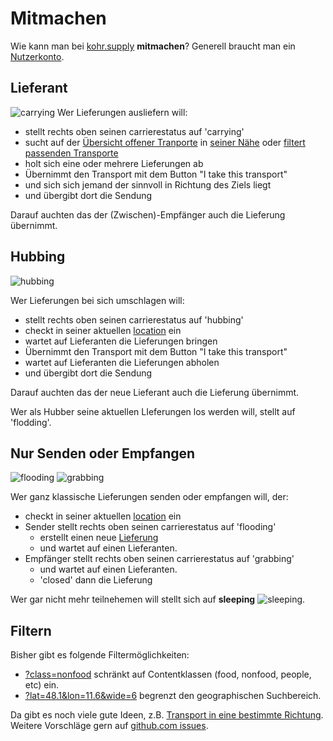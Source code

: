# Mitmachen

Wie kann man bei [kohr.supply](/about/) __mitmachen__?
Generell braucht man ein [Nutzerkonto](/signup).

## Lieferant
![carrying](http://img.klml.de/devel/ptap/ptap_carrying__80.png#right)
Wer Lieferungen ausliefern will:

* stellt rechts oben seinen carrierestatus auf 'carrying'
* sucht auf der [Übersicht offener Tranporte](/) in <a href="#" class="getlocal">seiner Nähe</a> oder [filtert passenden Transporte](#filter)
* holt sich eine oder mehrere Lieferungen ab 
* Übernimmt den Transport mit dem Button "I take this transport"
* und sich sich jemand der sinnvoll in Richtung des Ziels liegt
* und übergibt dort die Sendung

Darauf auchten das der (Zwischen)-Empfänger auch die Lieferung übernimmt.

## Hubbing
![hubbing](http://img.klml.de/devel/ptap/ptap_hubbing__80.png#right)

Wer Lieferungen bei sich umschlagen will:

* stellt rechts oben seinen carrierestatus auf 'hubbing'
* checkt in seiner aktuellen [location](/locations) ein 
* wartet auf Lieferanten die Lieferungen bringen
* Übernimmt den Transport mit dem Button "I take this transport"
* wartet auf Lieferanten die Lieferungen abholen
* und übergibt dort die Sendung

Darauf auchten das der neue Lieferant auch die Lieferung übernimmt.


Wer als Hubber seine aktuellen LIeferungen los werden will, stellt auf 'flodding'.

## Nur Senden oder Empfangen
![flooding](http://img.klml.de/devel/ptap/ptap_flooding__80.png#right)
![grabbing](http://img.klml.de/devel/ptap/ptap_grabbing__80.png#right)

Wer ganz klassische Lieferungen senden oder empfangen will, der:

* checkt in seiner aktuellen [location](/locations) ein 
* Sender stellt rechts oben seinen carrierestatus auf 'flooding'
    * erstellt einen neue [Lieferung](/transport/edit/)
    * und wartet auf einen Lieferanten.
* Empfänger stellt rechts oben seinen carrierestatus auf 'grabbing' 
    * und wartet auf einen Lieferanten.
    * 'closed' dann die Lieferung

Wer gar nicht mehr teilnehemen will stellt sich auf __sleeping__ ![sleeping](http://img.klml.de/devel/ptap/ptap_sleeping__15.png).

<h2 id="filter">Filtern</h2>

Bisher gibt es folgende Filtermöglichkeiten:

* [?class=nonfood](/?class=nonfood) schränkt auf Contentklassen (food, nonfood, people, etc) ein.
* [?lat=48.1&lon=11.6&wide=6](/?lat=48.1&lon=11.6&wide=6) begrenzt den geographischen Suchbereich.

Da gibt es noch viele gute Ideen, z.B. [Transport in eine bestimmte Richtung](//github.com/klml/kohrsupply/issues/8).
Weitere Vorschläge gern auf [github.com issues](//github.com/klml/kohrsupply/issues).